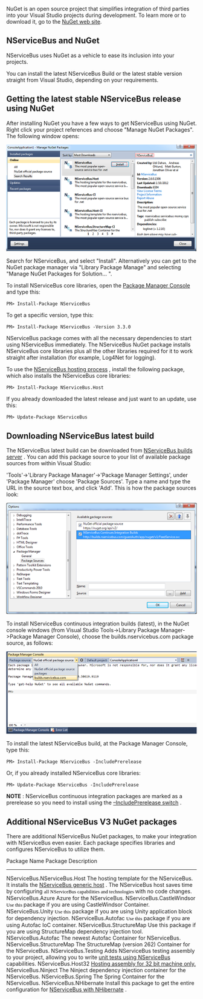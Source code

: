 <!--
title: "Staying Updated with NuGet"
tags: ""
summary: ""
-->

<span style="font-size: 14px;">NuGet is an open source project that simplifies integration of third parties into your Visual Studio projects during development. To learn more or to download it, go to the [NuGet web site](http://nuget.org/).</span>

NServiceBus and NuGet
---------------------

NServiceBus uses NuGet as a vehicle to ease its inclusion into your projects.

You can install the latest NServiceBus Build or the latest stable version straight from Visual Studio, depending on your requirements.

Getting the latest stable NServiceBus release using NuGet
---------------------------------------------------------

After installing NuGet you have a few ways to get NServiceBus using NuGet. Right click your project references and choose "Manage NuGet Packages". The following window opens:

![Manage NuGet Packages Window](ManageNuGetPackagesWindow.png "Manage NuGet Packages Window")

Search for NServiceBus, and select "Install". Alternatively you can get to the NuGet package manager via "Library Package Manage" and selecting
"Manage NuGet Packages for Solution… ".

To install NServiceBus core libraries, open the [Package Manager Console](http://docs.nuget.org/docs/start-here/using-the-package-manager-console) and type this:


    PM> Install-Package NServiceBus

To get a specific version, type this:



    PM> Install-Package NServiceBus -Version 3.3.0

NServiceBus package comes with all the necessary dependencies to start using NServiceBus immediately. The NServiceBus NuGet package installs NServiceBus core libraries plus all the other libraries required for it to work straight after installation (for example, Log4Net for logging).


To use the [NServiceBus hosting process](the-nservicebus-host.md) , install the following package, which also installs the NServiceBus core libraries:


    PM> Install-Package NServiceBus.Host

If you already downloaded the latest release and just want to an update, use this:



    PM> Update-Package NServiceBus

Downloading NServiceBus latest build
------------------------------------


The NServiceBus latest build can be downloaded from [NServiceBus builds server](http://builds.nservicebus.com/guestAuth/app/nuget/v1/FeedService.svc)
. You can add this package source to your list of available package sources from within Visual Studio:

 'Tools'-\>'Library Package Manager'-\>'Package Manager Settings', under
'Package Manager' choose 'Package Sources'. Type a name and type the URL in the source text box, and click 'Add'. This is how the package sources look:

 ![](PointingNugetToNServiceBusBuildsServer.png)

To install NServiceBus continuous integration builds (latest), in the NuGet console windows (from Visual Studio Tools-\>Library Package Manager-\>Package Manager Console), choose the builds.nservicebus.com package source, as follows:

![](ChoosingNServiceBusNugetPackagesAsSource.png)

To install the latest NServiceBus build, at the Package Manager Console, type this:


    PM> Install-Package NServiceBus -IncludePrerelease

Or, if you already installed NServiceBus core libraries:



    PM> Update-Package NServiceBus -IncludePrerelease

**NOTE** : NServiceBus continuous integration packages are marked as a prerelease so you need to install using the [–IncludePrerelease switch](http://nuget.codeplex.com/wikipage?title=Pre-Release%20Packages)
.


Additional NServiceBus V3 NuGet packages
----------------------------------------

There are additional NServiceBus NuGet packages, to make your integration with NServiceBus even easier. Each package specifies libraries and configures NServiceBus to utilize them.

  Package Name                   Package Description
  ------------------------------ ----------------------------------------------------------------------------------------------------------------------------------------------------------------------------------------------------------------------------------------------------------------------------------------------------------------------------------------
  NServiceBus.NServiceBus.Host   The hosting template for the NServiceBus. It installs the [NServiceBus generic host](the-nservicebus-host.md) . The NServiceBus host saves time by configuring <span style="color: rgb(0, 0, 0); font-family: Calibri; font-size: 13px; line-height: normal;">all NServiceBus capabilities and technologies </span> with no code changes.
  NServiceBus.Azure              Azure for the NServiceBus.
  NServiceBus.CastleWindsor      <span style="color: rgb(0, 0, 0); font-family: Calibri; font-size: 13px; line-height: normal;">Use this </span> package if you are using CastleWindsor Container.
  NServiceBus.Unity              <span style="color: rgb(0, 0, 0); font-family: Calibri; font-size: 13px; line-height: normal;">Use this</span> package if you are using Unity application block for dependency injection.
  NServiceBus.Autofac            <span style="color: rgb(0, 0, 0); font-family: Calibri; font-size: 13px; line-height: normal;">Use this</span> package if you are using Autofac IoC container.
  NServiceBus.StructureMap       Use this package if you are using StructureMap dependency injection tool.
  NServiceBus.Autofac            The newest Autofac Container for NServiceBus.
  NServiceBus.StructureMap       The StructureMap (version 262) Container for the NServiceBus.
  NServiceBus.Testing            Adds NServiceBus testing assembly to your project, allowing you to write [unit tests using NServiceBus](unit-testing.md) capabilities.
  NServiceBus.Host32             [Hosting assembly for 32 bit machine only.](nservicebus-32-bit-x86-host-process.md)
  NServiceBus.Ninject            The Ninject dependency injection container for the NServiceBus.
  NServiceBus.Spring             The Spring Container for the NServiceBus.
  NServiceBus.NHibernate         Install this package to get the entire configuration for [NServiceBus with NHibernate](relational-persistence-using-nhibernate.md) .



